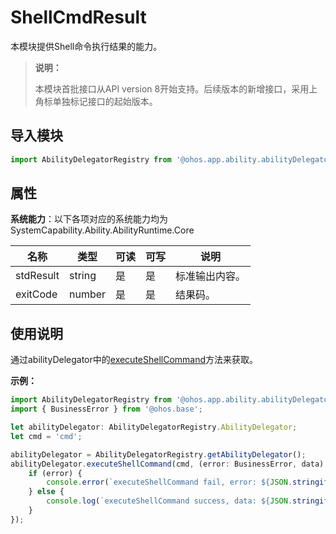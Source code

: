 # ShellCmdResult

本模块提供Shell命令执行结果的能力。

> **说明：**
> 
> 本模块首批接口从API version 8开始支持。后续版本的新增接口，采用上角标单独标记接口的起始版本。

## 导入模块

```ts
import AbilityDelegatorRegistry from '@ohos.app.ability.abilityDelegatorRegistry';
```

## 属性

**系统能力**：以下各项对应的系统能力均为SystemCapability.Ability.AbilityRuntime.Core

| 名称      | 类型   | 可读 | 可写 | 说明                                                         |
| --------- | ------ | ---- | ---- | ------------------------------------------------------------ |
| stdResult | string | 是   | 是   | 标准输出内容。 |
| exitCode  | number | 是   | 是   | 结果码。 |

## 使用说明

通过abilityDelegator中的[executeShellCommand](js-apis-inner-application-abilityDelegator.md#executeshellcommand)方法来获取。

**示例：**
```ts
import AbilityDelegatorRegistry from '@ohos.app.ability.abilityDelegatorRegistry';
import { BusinessError } from '@ohos.base';

let abilityDelegator: AbilityDelegatorRegistry.AbilityDelegator;
let cmd = 'cmd';

abilityDelegator = AbilityDelegatorRegistry.getAbilityDelegator();
abilityDelegator.executeShellCommand(cmd, (error: BusinessError, data) => {
    if (error) {
        console.error(`executeShellCommand fail, error: ${JSON.stringify(error)}`);
    } else {
        console.log(`executeShellCommand success, data: ${JSON.stringify(data)}`);
    }
});
```